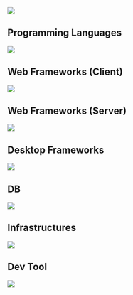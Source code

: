 ![](https://github-readme-stats.vercel.app/api/top-langs/?username=hungair0925&hide=html,css,shell&langs_count=8)

## Programming Languages
![](https://skillicons.dev/icons?i=python,js,typescript)

## Web Frameworks (Client) 
![](https://skillicons.dev/icons?i=react,next)

## Web Frameworks (Server)
![](https://skillicons.dev/icons?i=django,fastapi,flask)

## Desktop Frameworks
![](https://skillicons.dev/icons?i=electron)

## DB
![](https://skillicons.dev/icons?i=postgresql,mysql,redis,dynamodb)

## Infrastructures
![](https://skillicons.dev/icons?i=aws,linux,nginx)

## Dev Tool
![](https://skillicons.dev/icons?i=github,git,vscode,vim,figma)


